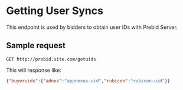 # Getting User Syncs

This endpoint is used by bidders to obtain user IDs with Prebid Server.

## Sample request

`GET http://prebid.site.com/getuids`

This will response like:
```json
{"buyeruids":{"adnxs":"appnexus-uid","rubicon":"rubicon-uid"}}